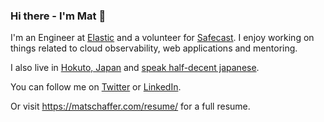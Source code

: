 ### Hi there - I'm Mat 🧡

I'm an Engineer at [Elastic](https://www.elastic.co/) and a volunteer for [Safecast](https://safecast.org/). I enjoy working on things related to cloud observability, web applications and mentoring.

I also live in [Hokuto, Japan](https://en.wikipedia.org/wiki/Hokuto,_Yamanashi) and [speak half-decent japanese](https://www.elastic.co/elasticon/tour/2017/tokyo/elastic-cloud-deep-dive).

You can follow me on [Twitter](https://twitter.com/matschaffer) or [LinkedIn](https://www.linkedin.com/in/matschaffer).

Or visit https://matschaffer.com/resume/ for a full resume.
